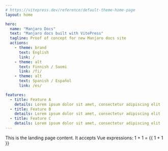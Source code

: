 ```yaml
---
# https://vitepress.dev/reference/default-theme-home-page
layout: home

hero:
  name: "Manjaro Docs"
  text: "Manjaro docs built with VitePress"
  tagline: Proof of concept for new Manjaro docs site
  actions:
    - theme: brand
      text: English
      link: /
    - theme: alt
      text: Finnish / Suomi
      link: /fi/
    - theme: alt
      text: Spanish / Español
      link: /es/

features:
  - title: Feature A
    details: Lorem ipsum dolor sit amet, consectetur adipiscing elit
  - title: Feature B
    details: Lorem ipsum dolor sit amet, consectetur adipiscing elit
  - title: Feature C
    details: Lorem ipsum dolor sit amet, consectetur adipiscing elit
---
```


This is the landing page content. It accepts Vue expressions: 1 + 1 = {{ 1 + 1 }}